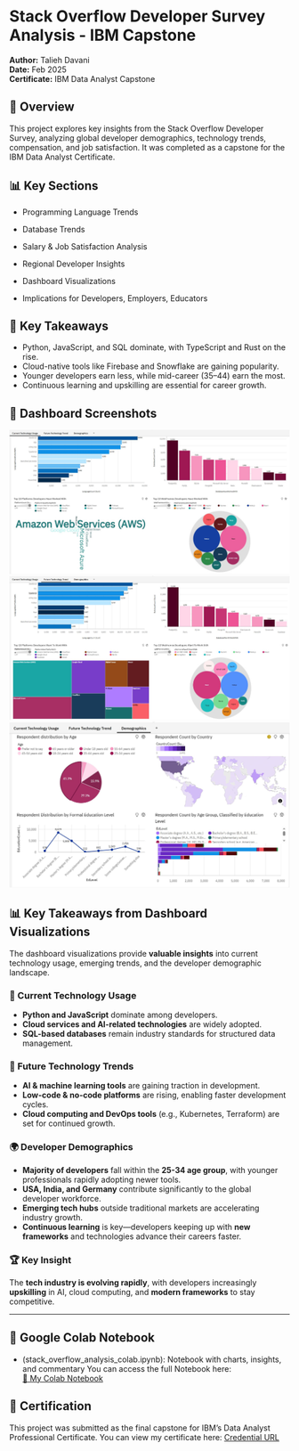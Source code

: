 # Stack Overflow Developer Survey Analysis - IBM Capstone

**Author:** Talieh Davani  
**Date:** Feb 2025  
**Certificate:** IBM Data Analyst Capstone

## 📌 Overview
This project explores key insights from the Stack Overflow Developer Survey, analyzing global developer demographics, technology trends, compensation, and job satisfaction. It was completed as a capstone for the IBM Data Analyst Certificate.

## 📊 Key Sections
- Programming Language Trends
- Database Trends

- Salary & Job Satisfaction Analysis
- Regional Developer Insights
- Dashboard Visualizations
- Implications for Developers, Employers, Educators


## 🧠 Key Takeaways
- Python, JavaScript, and SQL dominate, with TypeScript and Rust on the rise.
- Cloud-native tools like Firebase and Snowflake are gaining popularity.
- Younger developers earn less, while mid-career (35–44) earn the most.
- Continuous learning and upskilling are essential for career growth.

## 📸 Dashboard Screenshots
![Tab 1](Tab_1.JPG )
![Tab 2](Tab_2.JPG ) 
![Tab 3](Tab_3.JPG)

## 📊 Key Takeaways from Dashboard Visualizations  

The dashboard visualizations provide **valuable insights** into current technology usage, emerging trends, and the developer demographic landscape.  

### 🚀 Current Technology Usage  
- **Python and JavaScript** dominate among developers.  
- **Cloud services and AI-related technologies** are widely adopted.  
- **SQL-based databases** remain industry standards for structured data management.  

### 🔮 Future Technology Trends  
- **AI & machine learning tools** are gaining traction in development.  
- **Low-code & no-code platforms** are rising, enabling faster development cycles.  
- **Cloud computing and DevOps tools** (e.g., Kubernetes, Terraform) are set for continued growth.  

### 🌍 Developer Demographics  
- **Majority of developers** fall within the **25-34 age group**, with younger professionals rapidly adopting newer tools.  
- **USA, India, and Germany** contribute significantly to the global developer workforce.  
- **Emerging tech hubs** outside traditional markets are accelerating industry growth.  
- **Continuous learning** is key—developers keeping up with **new frameworks** and technologies advance their careers faster.  

### 🏆 Key Insight  
The **tech industry is evolving rapidly**, with developers increasingly **upskilling** in AI, cloud computing, and **modern frameworks** to stay competitive.  

---





## 🔗 Google Colab Notebook

- (stack_overflow_analysis_colab.ipynb): Notebook with charts, insights, and commentary
You can access the full Notebook here:  
[📄 My Colab Notebook](stack_overflow_analysis_colab.ipynb)



## 📜 Certification  

This project was submitted as the final capstone for IBM’s Data Analyst Professional Certificate.
You can view my certificate here: [Credential URL](https://www.coursera.org/account/accomplishments/specialization/L6TIY98BDKYO)

